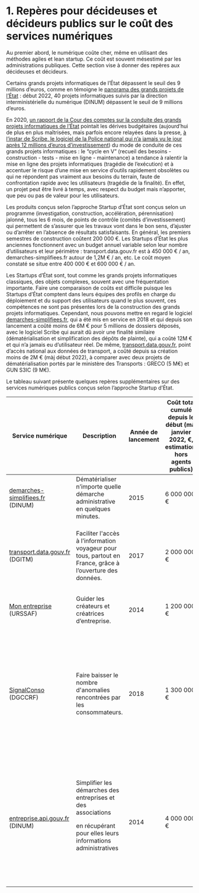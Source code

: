 # 1. Repères pour décideuses et décideurs publics sur le coût des services numériques

Au premier abord, le numérique coûte cher, même en utilisant des méthodes agiles et lean startup. Ce coût est souvent mésestimé par les administrations publiques. Cette section vise à donner des repères aux décideuses et décideurs.

Certains grands projets informatiques de l’État dépassent le seuil des 9 millions d’euros, comme en témoigne le [panorama des grands projets de l’État](https://www.numerique.gouv.fr/publications/panorama-grands-projets-si/) : début 2022, 40 projets informatiques suivis par la direction interministérielle du numérique (DINUM) dépassent le seuil de 9 millions d’euros.

En 2020, [un rapport de la Cour des comptes sur la conduite des grands projets informatiques de l’État](https://www.ccomptes.fr/fr/publications/la-conduite-des-grands-projets-numeriques-de-letat) pointait les dérives budgétaires (aujourd’hui de plus en plus maîtrisées, mais parfois encore relayées dans la presse, [à l’instar de Scribe, le logiciel de la Police national qui n’a jamais vu le jour après 12 millions d’euros d’investissement](https://www.franceinter.fr/justice/scribe-le-fiasco-numerique-pour-la-police-a-pres-de-12-millions-d-euros-sera-remplace)) du mode de conduite de ces grands projets informatiques : le “cycle en V” (recueil des besoins - construction - tests - mise en ligne - maintenance) a tendance à ralentir la mise en ligne des projets informatiques (tragédie de l’exécution) et à accentuer le risque d’une mise en service d’outils rapidement obsolètes ou qui ne répondent pas vraiment aux besoins du terrain, faute de confrontation rapide avec les utilisateurs (tragédie de la finalité). En effet, un projet peut être livré à temps, avec respect du budget mais n’apporter, que peu ou pas de valeur pour les utilisateurs.

Les produits conçus selon l’approche Startup d’État sont conçus selon un programme (investigation, construction, accélération, pérennisation) jalonné, tous les 6 mois, de points de contrôle (comités d’investissement) qui permettent de s’assurer que les travaux vont dans le bon sens, d’ajuster ou d’arrêter en l’absence de résultats satisfaisants. En général, les premiers semestres de construction coûtent 200 000 €. Les Startups d’État les plus anciennes fonctionnent avec un budget annuel variable selon leur nombre d’utilisateurs et leur périmètre : transport.data.gouv.fr est à 450 000 € / an, demarches-simplifiees.fr autour de 1,2M € / an, etc.  Le coût moyen constaté se situe entre 400 000 € et 600 000 € / an.&#x20;

Les Startups d’État sont, tout comme les grands projets informatiques classiques, des objets complexes, souvent avec une fréquentation importante. Faire une comparaison de coûts est difficile puisque les Startups d’État comptent dans leurs équipes des profils en charge du déploiement et du support des utilisateurs quand le plus souvent, ces compétences ne sont pas présentes lors de la construction des grands projets informatiques. Cependant, nous pouvons mettre en regard le logiciel [demarches-simplifiees.fr](https://www.demarches-simplifiees.fr), qui a été mis en service en 2018 et qui depuis son lancement a coûté moins de 6M € pour 5 millions de dossiers déposés, avec le logiciel Scribe qui aurait dû avoir une finalité similaire (dématérialisation et simplification des dépôts de plainte), qui a coûté 12M € et qui n’a jamais eu d’utilisateur réel. De même, [transport.data.gouv.fr](https://transport.data.gouv.fr), point d’accès national aux données de transport, a coûté depuis sa création moins de 2M € (màj début 2022), à comparer avec deux projets de dématérialisation portés par le ministère des Transports : GRECO (5 M€) et GUN S3IC (9 M€).&#x20;

Le tableau suivant présente quelques repères supplémentaires sur des services numériques publics conçus selon l’approche Startup d’État.



| Service numérique                                                        | Description                                                                                                                                      | Année de lancement | Coût total cumulé depuis le début (màj janvier 2022, €, estimation, hors agents publics) | Coût annuel en vitesse de croisière (€, estimation, hors agents publics) | Retour sur investissement en 2021 (proxy)                                                                                                                                                                      |
| ------------------------------------------------------------------------ | ------------------------------------------------------------------------------------------------------------------------------------------------ | ------------------ | ---------------------------------------------------------------------------------------- | ------------------------------------------------------------------------ | -------------------------------------------------------------------------------------------------------------------------------------------------------------------------------------------------------------- |
| [demarches-simplifiees.fr](https://www.demarches-simplifiees.fr) (DINUM) | Dématérialiser n’importe quelle démarche administrative en quelques minutes.                                                                     | 2015               | 6 000 000 €                                                                              | 1 200 000 €                                                              | 3 000 000 de dossiers déposés en 2021, soit 40 centimes par dossier                                                                                                                                            |
| [transport.data.gouv.fr](https://transport.data.gouv.fr) (DGITM)         | Faciliter l'accès à l’information voyageur pour tous, partout en France, grâce à l’ouverture des données.                                        | 2017               | 2 000 000 €                                                                              | 450 000 €                                                                | Des données de transport ouvertes sur 90% du territoire, réutilisées par des calculateurs d’itinéraire grand public.                                                                                           |
| [Mon entreprise](https://mon-entreprise.urssaf.fr) (URSSAF)              | Guider les créateurs et créatrices d’entreprise.                                                                                                 | 2014               | 1 200 000 €                                                                              | 270 000 €                                                                | Plus de 2 millions de simulations en 2021, soit 14 centimes par simulation                                                                                                                                     |
| [SignalConso](https://signal.conso.gouv.fr) (DGCCRF)                     | Faire baisser le nombre d'anomalies rencontrées par les consommateurs.                                                                           | 2018               | 1 300 000 €                                                                              | 500 000 €                                                                | <p>En 2021 :</p><p>- 140 000 signalement déposés;</p><p>- 72% des signalements lus par les entreprises;</p><p>- 50 687 promesses d’action faites par des entreprises.</p>                                      |
| [entreprise.api.gouv.fr](http://entreprise.api.gouv.fr) (DINUM)          | <p>Simplifier les démarches des entreprises et des associations</p><p>en récupérant pour elles leurs informations administratives</p><p><br></p> | 2014               | 4 000 000 €                                                                              | 850 000 €                                                                | <p>Impact en 2021 :</p><p>- 47 millions appels uniques</p><p>- Chaque appel correspond à une pièce justificative non demandée à l’entreprise car récupérée automatiquement</p><p>- Coût par appel : 0,02 €</p> |
